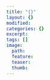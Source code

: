 ```yaml
---
title: "{}"
layout: {}
modified: 
categories: {}
excerpt: 
tags: []
image:
  path: 
  feature: 
  teaser: 
  thumb: 
---
```


